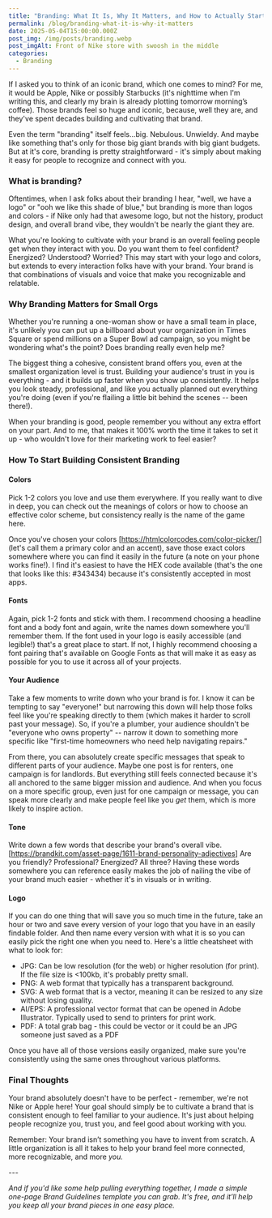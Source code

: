 ```yaml
---
title: "Branding: What It Is, Why It Matters, and How to Actually Start"
permalink: /blog/branding-what-it-is-why-it-matters
date: 2025-05-04T15:00:00.000Z
post_img: /img/posts/branding.webp
post_imgAlt: Front of Nike store with swoosh in the middle
categories:
  - Branding
---
```

If I asked you to think of an iconic brand, which one comes to mind? For me, it would be Apple, Nike or possibly Starbucks (it's nighttime when I'm writing this, and clearly my brain is already plotting tomorrow morning’s coffee). Those brands feel so huge and iconic, because, well they are, and they've spent decades building and cultivating that brand. 

Even the term "branding" itself feels...big. Nebulous. Unwieldy. And maybe like something that's only for those big giant brands with big giant budgets. But at it's core, branding is pretty straightforward - it's simply about making it easy for people to recognize and connect with you. 

### What is branding?

Oftentimes, when I ask folks about their branding I hear, "well, we have a logo" or "ooh we like this shade of blue," but branding is more than logos and colors - if Nike only had that awesome logo, but not the history, product design, and overall brand vibe, they wouldn't be nearly the giant they are. 

What you're looking to cultivate with your brand is an overall feeling people get when they interact with you. Do you want them to feel confident? Energized? Understood? Worried? This may start with your logo and colors, but extends to every interaction folks have with your brand. Your brand is that combinations of visuals and voice that make you recognizable and relatable. 

### Why Branding Matters for Small Orgs

Whether you're running a one-woman show or have a small team in place, it's unlikely you can put up a billboard about your organization in Times Square or spend millions on a Super Bowl ad campaign, so you might be wondering what's the point? Does branding really even help me?

The biggest thing a cohesive, consistent brand offers you, even at the smallest organization level is trust. Building your audience's trust in you is everything - and it builds up faster when you show up consistently. It helps you look steady, professional, and like you actually planned out everything you're doing (even if you're flailing a little bit behind the scenes -- been there!). 

When your branding is good, people remember you without any extra effort on your part. And to me, that makes it 100% worth the time it takes to set it up - who wouldn't love for their marketing work to feel easier?

### How To Start Building Consistent Branding

#### Colors

Pick 1-2 colors you love and use them everywhere. If you really want to dive in deep, you can check out the meanings of colors or how to choose an effective color scheme, but consistency really is the name of the game here.

Once you've chosen your colors \[https://htmlcolorcodes.com/color-picker/] (let's call them a primary color and an accent), save those exact colors somewhere where you can find it easily in the future (a note on your phone works fine!). I find it's easiest to have the HEX code available (that's the one that looks like this: #343434) because it's consistently accepted in most apps.

#### Fonts

Again, pick 1-2 fonts and stick with them. I recommend choosing a headline font and a body font and again, write the names down somewhere you'll remember them. If the font used in your logo is easily accessible (and legible!) that's a great place to start. If not, I highly recommend choosing a font pairing that's available on Google Fonts as that will make it as easy as possible for you to use it across all of your projects.

#### Your Audience

Take a few moments to write down who your brand is for. I know it can be tempting to say "everyone!" but narrowing this down will help those folks feel like you're speaking directly to them (which makes it harder to scroll past your message). So, if you're a plumber, your audience shouldn't be "everyone who owns property" -- narrow it down to something more specific like "first-time homeowners who need help navigating repairs."

From there, you can absolutely create specific messages that speak to different parts of your audience. Maybe one post is for renters, one campaign is for landlords. But everything still feels connected because it's all anchored to the same bigger mission and audience. And when you focus on a more specific group, even just for one campaign or message, you can speak more clearly and make people feel like you *get* them, which is more likely to inspire action.

#### Tone

Write down a few words that describe your brand's overall vibe. \[https://brandkit.com/asset-page/1611-brand-personality-adjectives] Are you friendly? Professional? Energized? All three? Having these words somewhere you can reference easily makes the job of nailing the vibe of your brand much easier - whether it's in visuals or in writing.

#### Logo

If you can do one thing that will save you so much time in the future, take an hour or two and save every version of your logo that you have in an easily findable folder. And then name every version with what it is so you can easily pick the right one when you need to. Here's a little cheatsheet with what to look for:

* JPG: Can be low resolution (for the web) or higher resolution (for print). If the file size is <100kb, it's probably pretty small. 
* PNG: A web format that typically has a transparent background.
* SVG: A web format that is a vector, meaning it can be resized to any size without losing quality.
* AI/EPS: A professional vector format that can be opened in Adobe Illustrator. Typically used to send to printers for print work.
* PDF: A total grab bag - this could be vector or it could be an JPG someone just saved as a PDF

Once you have all of those versions easily organized, make sure you're consistently using the same ones throughout various platforms. 

### Final Thoughts

Your brand absolutely doesn't have to be perfect - remember, we're not Nike or Apple here! Your goal should simply be to cultivate a brand that is consistent enough to feel familiar to your audience. It's just about helping people recognize you, trust you, and feel good about working with you. 

Remember: Your brand isn’t something you have to invent from scratch. A little organization is all it takes to help your brand feel more connected, more recognizable, and more *you.*

*\---*

*And if you'd like some help pulling everything together, I made a simple one-page Brand Guidelines template you can grab. It's free, and it’ll help you keep all your brand pieces in one easy place.*

